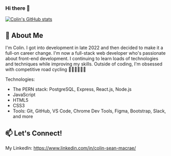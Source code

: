 ### Hi there 👋

[![Colin's GitHub stats](https://github-readme-stats.vercel.app/api?username=colin-macrae&hide=stars)](https://github.com/colin-macrae/github-readme-stats&hide=stars)


## 💬 About Me
I'm Colin.  I got into development in late 2022 and then decided to make it a full-on career change.  I'm now a full-stack web developer who's passionate about front-end development.  I continuing to learn loads of technologies and techniques while improving my skills.  Outside of coding, I'm obsessed with competitive road cycling 🚴🏻‍♂️🚴🏻‍♀️

Technologies: 
- The PERN stack:  PostgreSQL, Express, React.js, Node.js
- JavaScript
- HTML5
- CSS3
- Tools: Git, GitHub, VS Code, Chrome Dev Tools, Figma, Bootstrap, Slack, and more

<!-- 🌱 I’m currently learning: MongoDB, Typescript (learning soon) -->

## 📫 Let's Connect!
My LinkedIn: https://www.linkedin.com/in/colin-sean-macrae/


<!--
**colin-macrae/colin-macrae** is a ✨ _special_ ✨ repository because its `README.md` (this file) appears on your GitHub profile.

Here are some ideas to get you started:

- 🔭 I’m currently working on ...
- 🌱 I’m currently learning ...
- 👯 I’m looking to collaborate on ...
- 🤔 I’m looking for help with ...
- 💬 Ask me about ...
- 📫 How to reach me: ...
- ⚡ Fun fact: ...
-->
